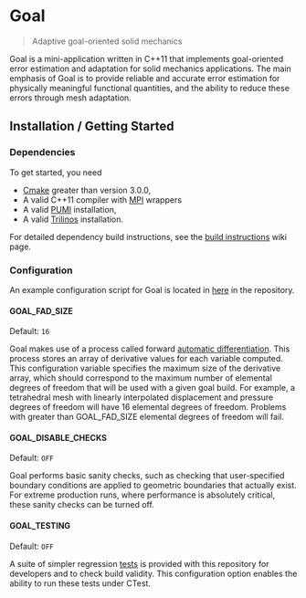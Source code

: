 # Goal
> Adaptive goal-oriented solid mechanics

Goal is a mini-application written in C++11
that implements goal-oriented error estimation
and adaptation for solid mechanics applications.
The main emphasis of Goal is to provide reliable
and accurate error estimation for physically
meaningful functional quantities, and the
ability to reduce these errors through mesh
adaptation.

## Installation / Getting Started

### Dependencies
To get started, you need
* [Cmake][0] greater than version 3.0.0,
* A valid C++11 compiler with [MPI][1] wrappers
* A valid [PUMI][2] installation,
* A valid [Trilinos][3] installation.

For detailed dependency build instructions,
see the [build instructions][4] wiki page.

### Configuration
An example configuration script for Goal
is located in [here][5] in the repository.

#### GOAL_FAD_SIZE
Default: `16`

Goal makes use of a process called forward
[automatic differentiation][6]. This process
stores an array of derivative values for
each variable computed. This configuration
variable specifies the maximum size of the
derivative array, which should correspond
to the maximum number of elemental degrees
of freedom that will be used with a given
goal build. For example, a tetrahedral mesh
with linearly interpolated displacement and
pressure degrees of freedom will have
16 elemental degrees of freedom. Problems
with greater than GOAL_FAD_SIZE elemental
degrees of freedom will fail.

#### GOAL_DISABLE_CHECKS
Default: `OFF`

Goal performs basic sanity checks, such as
checking that user-specified boundary conditions
are applied to geometric boundaries that
actually exist. For extreme production runs,
where performance is absolutely critical, these
sanity checks can be turned off.

#### GOAL_TESTING
Default: `OFF`

A suite of simpler regression [tests][7]
is provided with this repository for
developers and to check build validity.
This configuration option enables the
ability to run these tests under CTest.

[0]: https://cmake.org
[1]: https://www.mpich.org
[2]: https://github.com/scorec/core
[3]: https://github.com/trilinos/Trilinos
[4]: https://github.com/bgranzow/goal/wiki/Build-Instructions
[5]: https://github.com/bgranzow/goal/blob/master/aux/do-config.sh
[6]: https://en.wikipedia.org/wiki/Automatic_differentiation
[7]: https://github.com/bgranzow/goal/tree/master/tests
